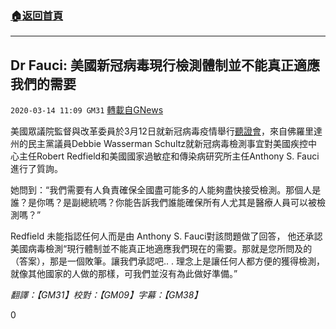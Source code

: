 ###  [:house:返回首頁](https://github.com/ourhimalayas/txt)
---

## Dr Fauci: 美國新冠病毒現行檢測體制並不能真正適應我們的需要
`2020-03-14 11:09 GM31` [轉載自GNews](https://gnews.org/zh-hant/141064/)

美國眾議院監督與改革委員於3月12日就新冠病毒疫情舉行[聽證會](https://youtu.be/inULrWKatV4)，來自佛羅里達州的民主黨議員Debbie Wasserman Schultz就新冠病毒檢測事宜對美國疾控中心主任Robert Redfield和美國國家過敏症和傳染病研究所主任Anthony S. Fauci進行了質詢。

她問到：“我們需要有人負責確保全國盡可能多的人能夠盡快接受檢測。那個人是誰？是你嗎？是副總統嗎？你能告訴我們誰能確保所有人尤其是醫療人員可以被檢測嗎？”

Redfield 未能指認任何人而是由 Anthony S. Fauci對該問題做了回答， 他还承認美國病毒檢測“現行體制並不能真正地適應我們現在的需要。那就是您所問及的（答案），那是一個敗筆。讓我們承認吧.. . 理念上是讓任何人都方便的獲得檢測，就像其他國家的人做的那樣，可我們並沒有為此做好準備。”

*翻譯：【GM31】校對：【GM09】字幕：【GM38】*

0
